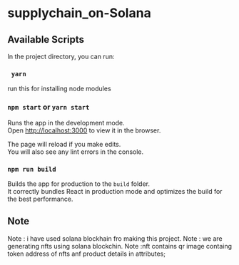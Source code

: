 # supplychain_on-Solana


## Available Scripts

In the project directory, you can run:


### ` yarn`
run this for installing node modules 

### `npm start` or `yarn start`

Runs the app in the development mode.\
Open [http://localhost:3000](http://localhost:3000) to view it in the browser.

The page will reload if you make edits.\
You will also see any lint errors in the console.


### `npm run build`

Builds the app for production to the `build` folder.\
It correctly bundles React in production mode and optimizes the build for the best performance.



## Note
Note : i have used solana blockhain fro making this project.
Note : we are generating nfts using solana blockchin.
Note :nft contains qr image containg token address of nfts anf product details in attributes;
